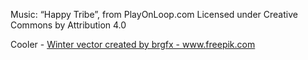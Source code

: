 Music: “Happy Tribe”, from PlayOnLoop.com
Licensed under Creative Commons by Attribution 4.0

Cooler - <a href="https://www.freepik.com/vectors/winter">Winter vector created by brgfx - www.freepik.com</a>